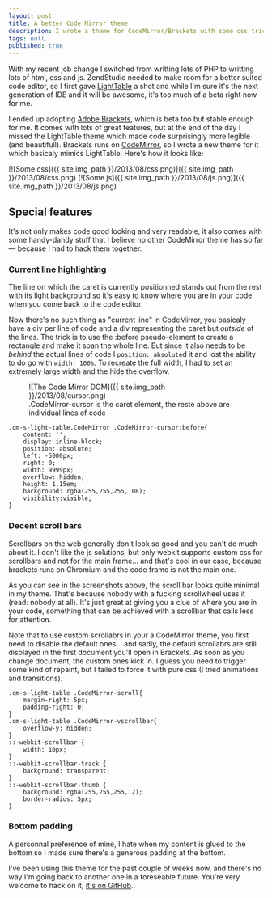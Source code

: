 ```yaml
---
layout: post
title: A better Code Mirror theme
description: I wrote a theme for CodeMirror/Brackets with some css trickery in it.
tags: null
published: true
---
```


With my recent job change I switched from writting lots of PHP to writting lots of html, css and js. ZendStudio needed to make room for a better suited code editor, so I first gave [LightTable](http://www.lighttable.com/) a shot and while I'm sure it's the next generation of IDE and it will be awesome, it's too much of a beta right now for me.

I ended up adopting [Adobe Brackets](http://brackets.io/), which is beta too but stable enough for me. It comes with lots of great features, but at the end of the day I missed the LightTable theme which made code surprisingly more legible (and beautifull). Brackets runs on [CodeMirror](http://codemirror.net/), so I wrote a new theme for it which basicaly mimics LightTable. Here's how it looks like:

[![Some css]({{ site.img_path }}/2013/08/css.png)]({{ site.img_path }}/2013/08/css.png)
[![Some js]({{ site.img_path }}/2013/08/js.png)]({{ site.img_path }}/2013/08/js.png)

## Special features

It's not only makes code good looking and very readable, it also comes with some handy-dandy stuff that I believe no other CodeMirror theme has so far — because I had to hack them together.

### Current line highlighting

The line on which the caret is currently positionned stands out from the rest with its light background so it's easy to know where you are in your code when you come back to the code editor.

Now there's no such thing as "current line" in CodeMirror, you basicaly have a div per line of code and a div representing the caret but *outside* of the lines. The trick is to use the :before pseudo-element to create a rectangle and make it span the whole line. But since it also needs to be *behind* the actual lines of code I `position: absolute`d it and lost the ability to do go with `width: 100%`. To recreate the full width, I had to set an extremely large width and the hide the overflow.

<figure>
	![The Code Mirror DOM]({{ site.img_path }}/2013/08/cursor.png)
	<figcaption>
		.CodeMirror-cursor is the caret element, the reste above are individual lines of code
	</figcaption>
</figure>

```
.cm-s-light-table.CodeMirror .CodeMirror-cursor:before{
    content: '';
    display: inline-block;
    position: absolute;
    left: -5000px;
    right: 0;
    width: 9999px;
    overflow: hidden;
    height: 1.15em;
    background: rgba(255,255,255,.08);
    visibility:visible;
}
```

### Decent scroll bars

Scrollbars on the web generally don't look so good and you can't do much about it. I don't like the js solutions, but only webkit supports custom css for scrollbars and not for the main frame... and that's cool in our case, because brackets runs on Chromium and the code frame is not the main one.

As you can see in the screenshots above, the scroll bar looks quite minimal in my theme. That's because nobody with a fucking scrollwheel uses it (read: nobody at all). It's just great at giving you a clue of where you are in your code, something that can be achieved with a scrollbar that calls less for attention.

Note that to use custom scrollabrs in your a CodeMirror theme, you first need to disable the default ones... and sadly, the defautl scrollabrs are still displayed in the first document you'll open in Brackets. As soon as you change document, the custom ones kick in. I guess you need to trigger some kind of repaint, but I failed to force it with pure css (I tried animations and transitions).

```
.cm-s-light-table .CodeMirror-scroll{
	margin-right: 5px;
	padding-right: 0;
}
.cm-s-light-table .CodeMirror-vscrollbar{
	overflow-y: hidden;
}
::-webkit-scrollbar {
    width: 10px;
}
::-webkit-scrollbar-track {
    background: transparent;
}
::-webkit-scrollbar-thumb {
    background: rgba(255,255,255,.2);
    border-radius: 5px;
}
```

### Bottom padding

A personnal preference of mine, I hate when my content is glued to the bottom so I made sure there's a generous padding at the bottom.

I've been using this theme for the past couple of weeks now, and there's no way I'm going back to another one in a foreseable future. You're very welcome to hack on it, [it's on GitHub](https://github.com/y-lohse/LightTableTheme).